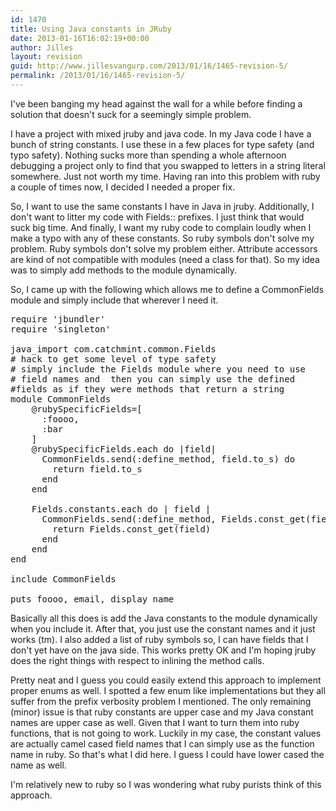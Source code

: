 ```yaml
---
id: 1470
title: Using Java constants in JRuby
date: 2013-01-16T16:02:19+00:00
author: Jilles
layout: revision
guid: http://www.jillesvangurp.com/2013/01/16/1465-revision-5/
permalink: /2013/01/16/1465-revision-5/
---
```

I've been banging my head against the wall for a while before finding a solution that doesn't suck for a seemingly simple problem.

I have a project with mixed jruby and java code. In my Java code I have a bunch of string constants. I use these in a few places for type safety (and typo safety). Nothing sucks more than spending a whole afternoon debugging a project only to find that you swapped to letters in a string literal somewhere. Just not worth my time. Having ran into this problem with ruby a couple of times now, I decided I needed a proper fix. 

So, I want to use the same constants I have in Java in jruby. Additionally, I don't want to litter my code with Fields:: prefixes. I just think that would suck big time. And finally, I want my ruby code to complain loudly when I make a typo with any of these constants. So ruby symbols don't solve my problem. Ruby symbols don't solve my problem either. Attribute accessors are kind of not compatible with modules (need a class for that). So my idea was to simply add methods to the module dynamically.

So, I came up with the following which allows me to define a CommonFields module and simply include that wherever I need it.

<pre>
require 'jbundler'
require 'singleton'

java_import com.catchmint.common.Fields
# hack to get some level of type safety
# simply include the Fields module where you need to use 
# field names and  then you can simply use the defined 
#fields as if they were methods that return a string
module CommonFields
    @rubySpecificFields=[
      :foooo,
      :bar
    ]
    @rubySpecificFields.each do |field|
      CommonFields.send(:define_method, field.to_s) do
        return field.to_s
      end  
    end
    
    Fields.constants.each do | field |
      CommonFields.send(:define_method, Fields.const_get(field)) do
        return Fields.const_get(field)
      end
    end
end

include CommonFields
  
puts foooo, email, display_name
</pre>

Basically all this does is add the Java constants to the module dynamically when you include it. After that, you just use the constant names and it just works (tm).
I also added a list of ruby symbols so, I can have fields that I don't yet have on the java side. This works pretty OK and I'm hoping jruby does the right things with respect to inlining the method calls.

Pretty neat and I guess you could easily extend this approach to implement proper enums as well. I spotted a few enum like implementations but they all suffer from the prefix verbosity problem I mentioned. The only remaining (minor) issue is that ruby constants are upper case and my Java constant names are upper case as well. Given that I want to turn them into ruby functions, that is not going to work. Luckily in my case, the constant values are actually camel cased field names that I can simply use as the function name in ruby. So that's what I did here. I guess I could have lower cased the name as well.

I'm relatively new to ruby so I was wondering what ruby purists think of this approach.